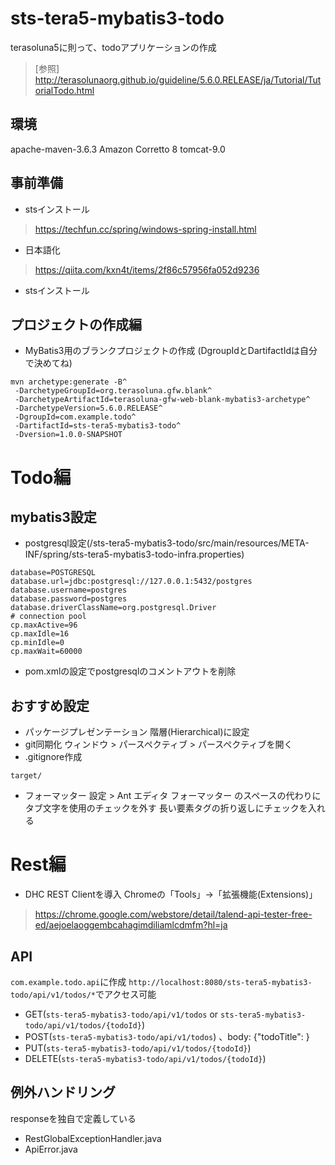 # sts-tera5-mybatis3-todo
terasoluna5に則って、todoアプリケーションの作成
> [参照] http://terasolunaorg.github.io/guideline/5.6.0.RELEASE/ja/Tutorial/TutorialTodo.html

## 環境
apache-maven-3.6.3
Amazon Corretto 8
tomcat-9.0

## 事前準備
- stsインストール
> https://techfun.cc/spring/windows-spring-install.html
- 日本語化
> https://qiita.com/kxn4t/items/2f86c57956fa052d9236


- stsインストール
## プロジェクトの作成編
- MyBatis3用のブランクプロジェクトの作成 (DgroupIdとDartifactIdは自分で決めてね)
```
mvn archetype:generate -B^
 -DarchetypeGroupId=org.terasoluna.gfw.blank^
 -DarchetypeArtifactId=terasoluna-gfw-web-blank-mybatis3-archetype^
 -DarchetypeVersion=5.6.0.RELEASE^
 -DgroupId=com.example.todo^
 -DartifactId=sts-tera5-mybatis3-todo^
 -Dversion=1.0.0-SNAPSHOT
```
# Todo編
## mybatis3設定
- postgresql設定(/sts-tera5-mybatis3-todo/src/main/resources/META-INF/spring/sts-tera5-mybatis3-todo-infra.properties)
```
database=POSTGRESQL
database.url=jdbc:postgresql://127.0.0.1:5432/postgres
database.username=postgres
database.password=postgres
database.driverClassName=org.postgresql.Driver
# connection pool
cp.maxActive=96
cp.maxIdle=16
cp.minIdle=0
cp.maxWait=60000
```
- pom.xmlの設定でpostgresqlのコメントアウトを削除


## おすすめ設定
- パッケージプレゼンテーション
階層(Hierarchical)に設定
- git同期化
ウィンドウ > パースペクティブ > パースペクティブを開く
- .gitignore作成
```
target/
```
- フォーマッター
設定 > Ant エディタ フォーマッター のスペースの代わりにタブ文字を使用のチェックを外す
長い要素タグの折り返しにチェックを入れる


# Rest編
- DHC REST Clientを導入
Chromeの「Tools」→「拡張機能(Extensions)」
> https://chrome.google.com/webstore/detail/talend-api-tester-free-ed/aejoelaoggembcahagimdiliamlcdmfm?hl=ja

## API
`com.example.todo.api`に作成
`http://localhost:8080/sts-tera5-mybatis3-todo/api/v1/todos/*`でアクセス可能
- GET(`sts-tera5-mybatis3-todo/api/v1/todos` or `sts-tera5-mybatis3-todo/api/v1/todos/{todoId}`)
- POST(`sts-tera5-mybatis3-todo/api/v1/todos`) 、body: {"todoTitle": }
- PUT(`sts-tera5-mybatis3-todo/api/v1/todos/{todoId}`)
- DELETE(`sts-tera5-mybatis3-todo/api/v1/todos/{todoId}`)

## 例外ハンドリング
responseを独自で定義している
- RestGlobalExceptionHandler.java
- ApiError.java
